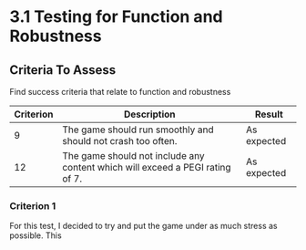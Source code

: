 # 3.1 Testing for Function and Robustness

## Criteria To Assess

Find success criteria that relate to function and robustness

| Criterion | Description                                                                   | Result      |
| --------- | ----------------------------------------------------------------------------- | ----------- |
| 9         | The game should run smoothly and should not crash too often.                  | As expected |
| 12        | The game should not include any content which will exceed a PEGI rating of 7. | As expected |

### Criterion 1

For this test, I decided to try and put the game under as much stress as possible. This&#x20;

